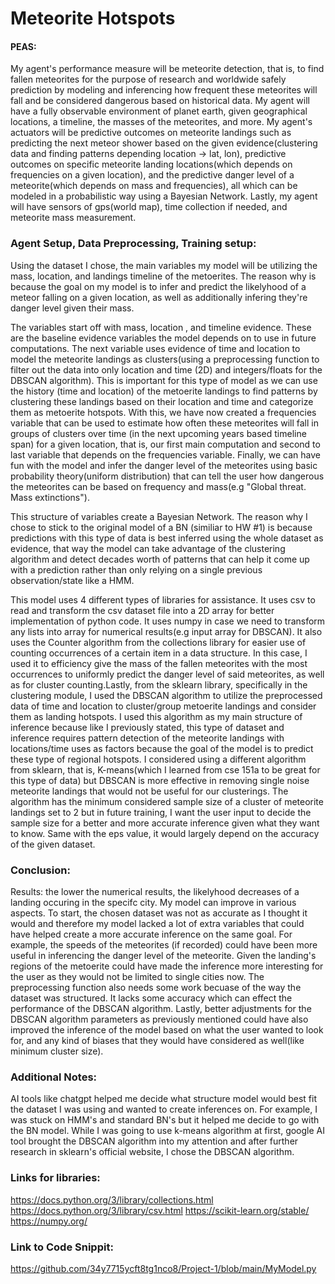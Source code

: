 # Meteorite Hotspots

#### PEAS:
My agent's performance measure will be meteorite detection, that is, to find fallen meteorites for the purpose of research and worldwide safely prediction by modeling and inferencing how frequent these meteorites will fall and be considered dangerous based on historical data. My agent will have a fully observable environment of planet earth, given geographical locations, a timeline, the masses of the meteorites, and more. My agent's actuators will be predictive outcomes on meteorite landings such as predicting the next meteor shower based on the given evidence(clustering data and finding patterns depending location -> lat, lon), predictive outcomes on specific meteorite landing locations(which depends on frequencies on a given location), and the predictive danger level of a meteorite(which depends on mass and frequencies), all which can be modeled in a probabilistic way using a Bayesian Network. Lastly, my agent will have sensors of gps(world map), time collection if needed, and meteorite mass measurement.

### Agent Setup, Data Preprocessing, Training setup:
Using the dataset I chose, the main variables my model will be utilizing the mass, location, and landings timeline of the metoerites. The reason why is because the goal on my model is to infer and predict the likelyhood of a meteor falling on a given location, as well as additionally infering they're danger level given their mass. 

The variables start off with mass, location , and timeline evidence. These are the baseline evidence variables the model depends on to use in future computations. The next variable uses evidence of time and location to model the meteorite landings as clusters(using a preprocessing function to filter out the data into only location and time (2D) and integers/floats for the DBSCAN algorithm). This is important for this type of model as we can use the history (time and location) of the metoerite landings to find patterns by clustering these landings based on their location and time and categorize them as metoerite hotspots. With this, we have now created a frequencies variable that can be used to estimate how often these meteorites will fall in groups of clusters over time (in the next upcoming years based timeline span) for a given location, that is, our first main computation and second to last variable that depends on the frequencies variable. Finally, we can have fun with the model and infer the danger level of the meteorites using basic probability theory(uniform distribution) that can tell the user how dangerous the meteorites can be based on frequency and mass(e.g "Global threat. Mass extinctions").

This structure of variables create a Bayesian Network. The reason why I chose to stick to the original model of a BN (similiar to HW #1) is because predictions with this type of data is best inferred using the whole dataset as evidence,  that way the model can take advantage of the clustering algorithm and detect decades worth of patterns that can help it come up with a prediction rather than only relying on a single previous observation/state like a HMM. 

This model uses 4 different types of libraries for assistance. It uses csv to read and transform the csv dataset file into a 2D array for better implementation of python code. It uses numpy in case we need to transform any lists into array for numerical results(e.g input array for DBSCAN). It also uses the Counter algorithm from the collections library for easier use of counting occurrences of a certain item in a data structure. In this case, I used it to efficiency give the mass of the fallen meteorites with the most occurrences to uniformly predict the danger level of said meteorites, as well as for cluster counting.Lastly, from the sklearn library, specifically in the clustering module, I used the DBSCAN algorithm to utilize the preprocessed data of time and location to cluster/group metoerite landings and consider them as landing hotspots. I used this algorithm as my main structure of inference because like I previously stated, this type of dataset and inference requires pattern detection of the meteorite landings with locations/time uses as factors because the goal of the model is to predict these type of regional hotspots. I considered using a different algorithm from sklearn, that is, K-means(which I learned from cse 151a to be great for this type of data) but DBSCAN is more effective in removing single noise meteorite landings that would not be useful for our clusterings. The algorithm has the minimum considered sample size of a cluster of meteorite landings set to 2 but in future training, I want the user input to decide the sample size for a better and more accurate inference given what they want to know. Same with the eps value, it would largely depend on the accuracy of the given dataset.

### Conclusion:
Results: the lower the numerical results, the likelyhood decreases of a landing occuring in the specifc city. 
My model can improve in various aspects. To start, the chosen dataset was not as accurate as I thought it would and therefore my model lacked a lot of extra variables that could have helped create a more accurate inference on the same goal. For example, the speeds of the meteorites (if recorded) could have been more useful in inferencing the danger level of the meteorite. Given the landing's regions of the metoerite could have made the inference more interesting for the user as they would not be limited to single cities now. The preprocessing function also needs some work becuase of the way the dataset was structured. It lacks some accuracy which can effect the performance of the DBSCAN algorithm. Lastly, better adjustments for the DBSCAN algorithm parameters as previously mentioned could have also improved the inference of the model based on what the user wanted to look for, and any kind of biases that they would have considered as well(like minimum cluster size). 


### Additional Notes:
AI tools like chatgpt helped me decide what structure model would best fit the dataset I was using and wanted to create inferences on. For example, I was stuck on HMM's and standard BN's but it helped me decide to go with the BN model. While I was going to use k-means algorithm at first, google AI tool brought the DBSCAN algorithm into my attention and after further research in sklearn's official website, I chose the DBSCAN algorithm.

### Links for libraries:
https://docs.python.org/3/library/collections.html
https://docs.python.org/3/library/csv.html 
https://scikit-learn.org/stable/
https://numpy.org/

### Link to Code Snippit:
https://github.com/34y7715ycft8tg1nco8/Project-1/blob/main/MyModel.py
